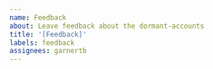 ```yaml
---
name: Feedback
about: Leave feedback about the dormant-accounts
title: '[Feedback]'
labels: feedback
assignees: garnertb
---
```


<!-- Add your feedback around this library here. Note that all feedback is public. -->
